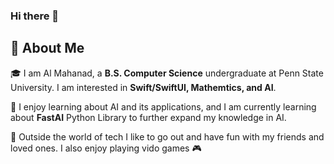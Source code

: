 ### Hi there 👋

## 🚀 About Me

🎓 I am Al Mahanad, a **B.S. Computer Science** undergraduate at Penn State University. I am interested in **Swift/SwiftUI, Mathemtics, and AI**.

🔭 I enjoy learning about AI and its applications, and I am currently learning about **FastAI** Python Library to further expand my knowledge in AI.

🌱 Outside the world of tech I like to go out and have fun with my friends and loved ones. I also enjoy playing vido games 🎮
<!--
**Moha-Mahdhour/Moha-Mahdhour** is a ✨ _special_ ✨ repository because its `README.md` (this file) appears on your GitHub profile.

Here are some ideas to get you started:

- 🔭 I’m currently working on ...
- 🌱 I’m currently learning ...
- 👯 I’m looking to collaborate on ...
- 🤔 I’m looking for help with ...
- 💬 Ask me about ...
- 📫 How to reach me: ...
- 😄 Pronouns: ...
- ⚡ Fun fact: ...
-->
